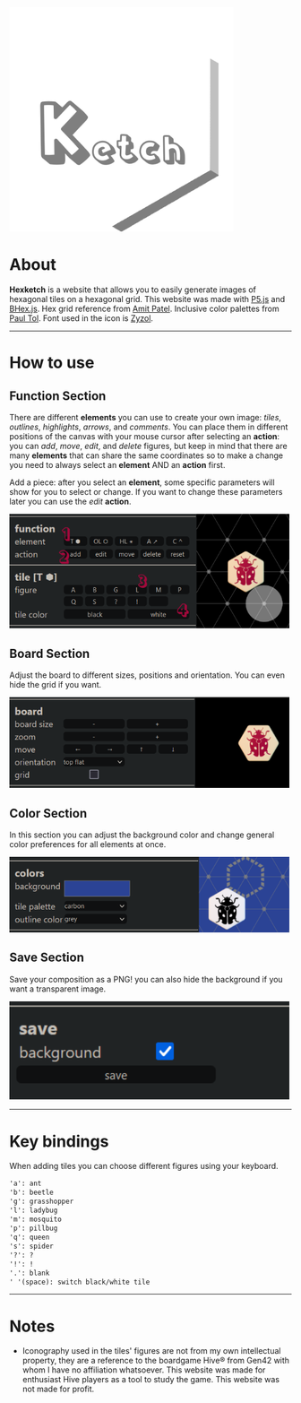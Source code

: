 <img src="assets/icon.png" width="400">

# About

__Hexketch__ is a website that allows you to easily generate images of hexagonal tiles on a hexagonal grid.
This website was made with [P5.js](https://p5js.org/) and [BHex.js](https://github.com/bodinaren/BHex.js). 
Hex grid reference from [Amit Patel](https://www.redblobgames.com/grids/hexagons/).
Inclusive color palettes from [Paul Tol](https://personal.sron.nl/~pault/).
Font used in the icon is [Zyzol](https://www.fontspace.com/zyzol-font-f67557).

---

# How to use

## Function Section

There are different __elements__ you can use to create your own image: _tiles_, _outlines_, _highlights_, _arrows_, and _comments_. You can place them in different positions of the canvas with your mouse cursor after selecting an __action__: you can _add_, _move_, _edit_, and _delete_ figures, but keep in mind that there are many __elements__ that can share the same coordinates so to make a change you need to always select an __element__ AND an __action__ first.

Add a piece: after you select an __element__, some specific parameters will show for you to select or change. If you want to change these parameters later you can use the _edit_ __action__.

<img src="assets/01.png" width="500">

## Board Section

Adjust the board to different sizes, positions and orientation. You can even hide the grid if you want.

<img src="assets/02.png" width="500">

## Color Section

In this section you can adjust the background color and change general color preferences for all elements at once.

<img src="assets/03.png" width="500">

## Save Section

Save your composition as a PNG! you can also hide the background if you want a transparent image.

<img src="assets/04.png" width="500">

---

# Key bindings

When adding tiles you can choose different figures using your keyboard.

```
'a': ant
'b': beetle
'g': grasshopper
'l': ladybug
'm': mosquito
'p': pillbug
'q': queen
's': spider
'?': ?
'!': !
'.': blank 
' '(space): switch black/white tile
```

---

# Notes

- Iconography used in the tiles' figures are not from my own intellectual property, they are a reference to the boardgame Hive® from Gen42 with whom I have no affiliation whatsoever. This website was made for enthusiast Hive players as a tool to study the game. This website was not made for profit.